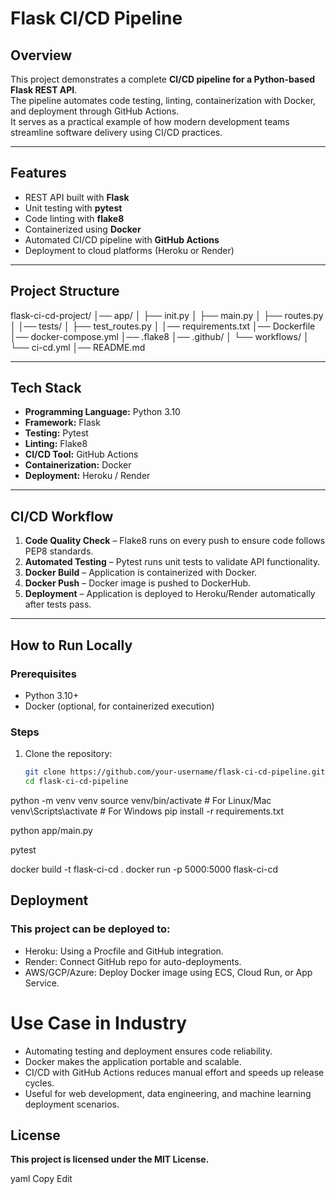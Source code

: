 # Flask CI/CD Pipeline

## Overview
This project demonstrates a complete **CI/CD pipeline for a Python-based Flask REST API**.  
The pipeline automates code testing, linting, containerization with Docker, and deployment through GitHub Actions.  
It serves as a practical example of how modern development teams streamline software delivery using CI/CD practices.

---

## Features
- REST API built with **Flask**  
- Unit testing with **pytest**  
- Code linting with **flake8**  
- Containerized using **Docker**  
- Automated CI/CD pipeline with **GitHub Actions**  
- Deployment to cloud platforms (Heroku or Render)  

---

## Project Structure

flask-ci-cd-project/
│── app/
│ ├── init.py
│ ├── main.py
│ ├── routes.py
│
│── tests/
│ ├── test_routes.py
│
│── requirements.txt
│── Dockerfile
│── docker-compose.yml
│── .flake8
│── .github/
│ └── workflows/
│ └── ci-cd.yml
│── README.md


---

## Tech Stack
- **Programming Language:** Python 3.10  
- **Framework:** Flask  
- **Testing:** Pytest  
- **Linting:** Flake8  
- **CI/CD Tool:** GitHub Actions  
- **Containerization:** Docker  
- **Deployment:** Heroku / Render  

---

## CI/CD Workflow
1. **Code Quality Check** – Flake8 runs on every push to ensure code follows PEP8 standards.  
2. **Automated Testing** – Pytest runs unit tests to validate API functionality.  
3. **Docker Build** – Application is containerized with Docker.  
4. **Docker Push** – Docker image is pushed to DockerHub.  
5. **Deployment** – Application is deployed to Heroku/Render automatically after tests pass.  

---

## How to Run Locally

### Prerequisites
- Python 3.10+  
- Docker (optional, for containerized execution)  

### Steps
1. Clone the repository:
   ```bash
   git clone https://github.com/your-username/flask-ci-cd-pipeline.git
   cd flask-ci-cd-pipeline

python -m venv venv
source venv/bin/activate   # For Linux/Mac
venv\Scripts\activate      # For Windows
pip install -r requirements.txt

python app/main.py

pytest

docker build -t flask-ci-cd .
docker run -p 5000:5000 flask-ci-cd

## **Deployment**
### This project can be deployed to:

- Heroku: Using a Procfile and GitHub integration.
- Render: Connect GitHub repo for auto-deployments.
- AWS/GCP/Azure: Deploy Docker image using ECS, Cloud Run, or App Service.

# Use Case in Industry
- Automating testing and deployment ensures code reliability.
- Docker makes the application portable and scalable.
- CI/CD with GitHub Actions reduces manual effort and speeds up release cycles.
- Useful for web development, data engineering, and machine learning deployment scenarios.

## **License**
**This project is licensed under the MIT License.**

yaml
Copy
Edit
